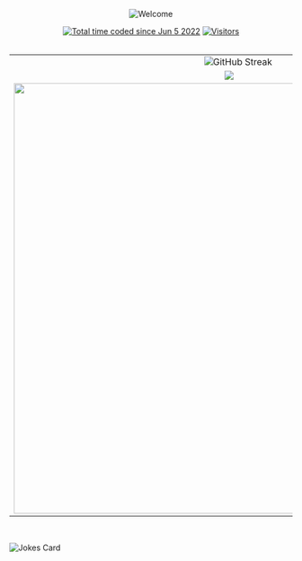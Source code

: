 <!--### Hi there 👋


**puravi-238/puravi-238** is a ✨ _special_ ✨ repository because its `README.md` (this file) appears on your GitHub profile.

Here are some ideas to get you started:

- 🔭 I’m currently working on ...
- 🌱 I’m currently learning ...
- 👯 I’m looking to collaborate on ...
- 🤔 I’m looking for help with ...
- 💬 Ask me about ...
- 📫 How to reach me: ...
- 😄 Pronouns: ...
- ⚡ Fun fact: ...
-->
<p align="center"><img alt="Welcome" src="https://readme-typing-svg.herokuapp.com?color=1FF75D&background=3420FF44&center=true&lines=Hi+there+%F0%9F%91%8B;Welcome+to+my+Profile&width=500" /></p>
<p align="center">
    <a href="https://wakatime.com/@7ebe5354-b2bd-450b-a97c-ef21eea68e22"><img src="https://wakatime.com/badge/user/7ebe5354-b2bd-450b-a97c-ef21eea68e22.svg" alt="Total time coded since Jun 5 2022" /></a>
    <a href="https://github.com/puravi-238/"><img alt="Visitors" src="https://hits.seeyoufarm.com/api/count/incr/badge.svg?url=https%3A%2F%2Fgithub.com%2Fpuravi-238%2F&count_bg=%2379C83D&title_bg=%23555555&icon=&icon_color=%23E7E7E7&title=hits&edge_flat=false"/></a>
    <br />
    <br />
    </a>
  </p>

<table style="width:100%">

<tr>
    <td align="center" colspan="2"><img src="http://github-readme-streak-stats.herokuapp.com?user=puravi-238&theme=dark&hide_border=true&date_format=M%20j%5B%2C%20Y%5D" alt="GitHub Streak" /></td>
  </tr>
  <tr>
    <td align="center"><img src="https://github-readme-stats.vercel.app/api?username=puravi-238&theme=blue-green&show_icons=true&count_private=true&hide_border=true" /></td>
    <td align="center"><img src="https://github-readme-stats.vercel.app/api/top-langs/?username=puravi-238&theme=blue-green&layout=compact&langs_count=10&hide_border=true" /></td>
  </tr>
  <tr>
  <tr>
    <td><img width="766em" src="https://github-profile-trophy.vercel.app/?username=puravi-238&theme=discord&no-frame=true&row=1&column=7" /></td>
  </tr>
</table>
<br>

<!-- [![Naman's wakatime stats](https://github-readme-stats.vercel.app/api/wakatime?username=nsingla20&theme=blue-green)](https://github.com/anuraghazra/github-readme-stats) -->

![Jokes Card](https://readme-jokes.vercel.app/api)
